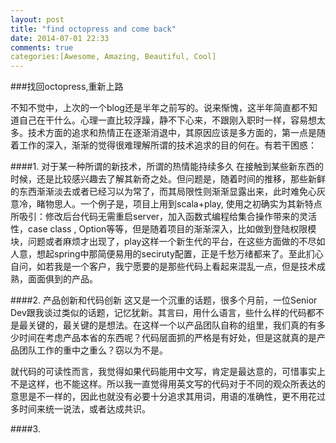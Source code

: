 ```yaml
---
layout: post
title: "find octopress and come back"
date: 2014-07-01 22:33
comments: true
categories:[Awesome, Amazing, Beautiful, Cool] 
---
```


###找回octopress,重新上路


不知不觉中，上次的一个blog还是半年之前写的。说来惭愧，这半年简直都不知道自己在干什么。心理一直比较浮躁，静不下心来，不跟刚入职时一样，容易想太多。技术方面的追求和热情正在逐渐消退中，其原因应该是多方面的，第一点是随着工作的深入，渐渐的觉得很难理解所谓的技术追求的目的何在。有若干困惑：

####1. 对于某一种所谓的新技术，所谓的热情能持续多久
在接触到某些新东西的时候，还是比较感兴趣去了解其新奇之处。但问题是，随着时间的推移，那些新鲜的东西渐渐淡去或者已经习以为常了，而其局限性则渐渐显露出来，此时难免心灰意冷，睹物思人。一个例子是，项目上用到scala+play, 使用之初确实为其新特点所吸引：修改后台代码无需重启server，加入函数式编程给集合操作带来的灵活性，case class , Option等等，但是随着项目的渐渐深入，比如做到登陆权限模块，问题或者麻烦才出现了，play这样一个新生代的平台，在这些方面做的不尽如人意，想起spring中那简便易用的seciruty配置，正是千愁万绪都来了。至此扪心自问，如若我是一个客户，我宁愿要的是那些代码上看起来混乱一点，但是技术成熟，面面俱到的产品。

####2. 产品创新和代码创新
这又是一个沉重的话题，很多个月前，一位Senior Dev跟我谈过类似的话题，记忆犹新。其言曰，用什么语言，些什么样的代码都不是最关键的，最关键的是想法。在这样一个以产品团队自称的组里，我们真的有多少时间在考虑产品本省的东西呢？代码层面抓的严格是有好处，但是这就真的是产品团队工作的重中之重么？窃以为不是。

就代码的可读性而言，我觉得如果代码能用中文写，肯定是最达意的，可惜事实上不是这样，也不能这样。所以我一直觉得用英文写的代码对于不同的观众所表达的意思是不一样的，因此也就没有必要十分追求其用词，用语的准确性，更不用花过多时间来统一说法，或者达成共识。

####3. 

